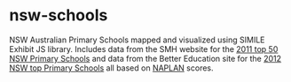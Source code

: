 nsw-schools
===========

NSW Australian Primary Schools mapped and visualized using SIMILE Exhibit JS library. Includes data from the SMH website for the [2011 top 50 NSW Primary Schools](http://www.smh.com.au/interactive/2010/schools_data%20/Primary%20Top%2050s%20(2).pdf) and data from the Better Education site for the [2012 NSW top Primary Schools](http://bettereducation.com.au/school/Primary/nsw/nsw_top_primary_schools.aspx) all based on [NAPLAN](http://www.nap.edu.au/naplan/naplan.html) scores.

